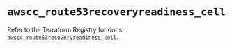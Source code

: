 # `awscc_route53recoveryreadiness_cell`

Refer to the Terraform Registry for docs: [`awscc_route53recoveryreadiness_cell`](https://registry.terraform.io/providers/hashicorp/awscc/0.70.0/docs/resources/route53recoveryreadiness_cell).
